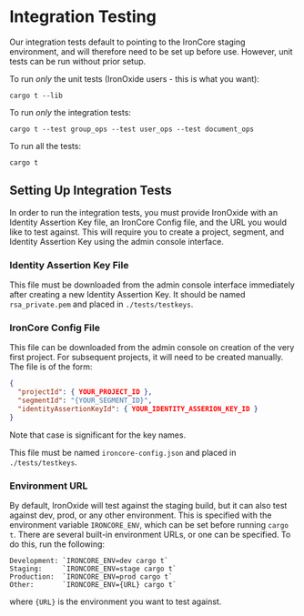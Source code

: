 # Integration Testing

Our integration tests default to pointing to the IronCore staging environment, and will therefore need to be set up before use. However, unit tests can be run without prior setup.

To run _only_ the unit tests (IronOxide users - this is what you want):

`cargo t --lib`

To run _only_ the integration tests:

`cargo t --test group_ops --test user_ops --test document_ops`

To run all the tests:

`cargo t`

## Setting Up Integration Tests

In order to run the integration tests, you must provide IronOxide with an Identity Assertion Key file, an IronCore Config file, and the URL you would like to test against. This will require you to create a project, segment, and Identity Assertion Key using the admin console interface.

### Identity Assertion Key File

This file must be downloaded from the admin console interface immediately after creating a new Identity Assertion Key. It should be named `rsa_private.pem` and placed in `./tests/testkeys`.

### IronCore Config File

This file can be downloaded from the admin console on creation of the very first project. For subsequent projects, it will need to be created manually. The file is of the form:

```json
{
  "projectId": { YOUR_PROJECT_ID },
  "segmentId": "{YOUR_SEGMENT_ID}",
  "identityAssertionKeyId": { YOUR_IDENTITY_ASSERION_KEY_ID }
}
```

Note that case is significant for the key names.

This file must be named `ironcore-config.json` and placed in `./tests/testkeys`.

### Environment URL

By default, IronOxide will test against the staging build, but it can also test against dev, prod, or any other environment. This is specified with the environment variable `IRONCORE_ENV`, which can be set before running `cargo t`. There are several built-in environment URLs, or one can be specified. To do this, run the following:

    Development: `IRONCORE_ENV=dev cargo t`
    Staging:     `IRONCORE_ENV=stage cargo t`
    Production:  `IRONCORE_ENV=prod cargo t`
    Other:       `IRONCORE_ENV={URL} cargo t`

where `{URL}` is the environment you want to test against.
